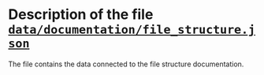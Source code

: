 # Description of the file [`data/documentation/file_structure.json`](./file_structure.json)

The file contains the data connected to the file structure documentation.

